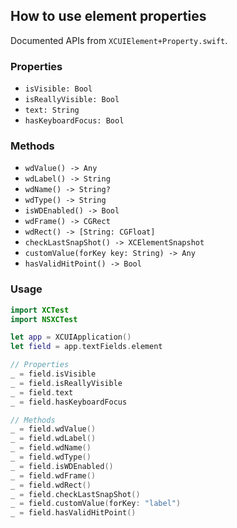 ## How to use element properties

Documented APIs from `XCUIElement+Property.swift`.

### Properties

- `isVisible: Bool`
- `isReallyVisible: Bool`
- `text: String`
- `hasKeyboardFocus: Bool`

### Methods

- `wdValue() -> Any`
- `wdLabel() -> String`
- `wdName() -> String?`
- `wdType() -> String`
- `isWDEnabled() -> Bool`
- `wdFrame() -> CGRect`
- `wdRect() -> [String: CGFloat]`
- `checkLastSnapShot() -> XCElementSnapshot`
- `customValue(forKey key: String) -> Any`
- `hasValidHitPoint() -> Bool`

### Usage

```swift
import XCTest
import NSXCTest

let app = XCUIApplication()
let field = app.textFields.element

// Properties
_ = field.isVisible
_ = field.isReallyVisible
_ = field.text
_ = field.hasKeyboardFocus

// Methods
_ = field.wdValue()
_ = field.wdLabel()
_ = field.wdName()
_ = field.wdType()
_ = field.isWDEnabled()
_ = field.wdFrame()
_ = field.wdRect()
_ = field.checkLastSnapShot()
_ = field.customValue(forKey: "label")
_ = field.hasValidHitPoint()
```



